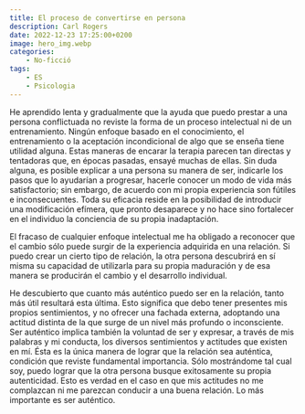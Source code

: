```yaml
---
title: El proceso de convertirse en persona
description: Carl Rogers
date: 2022-12-23 17:25:00+0200
image: hero_img.webp
categories: 
    - No-ficció
tags:
    - ES
    - Psicologia
---
```


He aprendido lenta y gradualmente que la ayuda que puedo prestar a una persona conflictuada no reviste la forma de un proceso intelectual ni de un entrenamiento. Ningún enfoque basado en el conocimiento, el entrenamiento o la aceptación incondicional de algo que se enseña tiene utilidad alguna. Estas maneras de encarar la terapia parecen tan directas y tentadoras que, en épocas pasadas, ensayé muchas de ellas. Sin duda alguna, es posible explicar a una persona su manera de ser, indicarle los pasos que lo ayudarían a progresar, hacerle conocer un modo de vida más satisfactorio; sin embargo, de acuerdo con mi propia experiencia son fútiles e inconsecuentes. Toda su eficacia reside en la posibilidad de introducir una modificación efímera, que pronto desaparece y no hace sino fortalecer en el individuo la conciencia de su propia inadaptación.

El fracaso de cualquier enfoque intelectual me ha obligado a reconocer que el cambio sólo puede surgir de la experiencia adquirida en una relación. Si puedo crear un cierto tipo de relación, la otra persona descubrirá en sí misma su capacidad de utilizarla para su propia maduración y de esa manera se producirán el cambio y el desarrollo individual.

He descubierto que cuanto más auténtico puedo ser en la relación, tanto más útil resultará esta última. Esto significa que debo tener presentes mis propios sentimientos, y no ofrecer una fachada externa, adoptando una actitud distinta de la que surge de un nivel más profundo o inconsciente. Ser auténtico implica también la voluntad de ser y expresar, a través de mis palabras y mi conducta, los diversos sentimientos y actitudes que existen en mí. Ésta es la única manera de lograr que la relación sea auténtica, condición que reviste fundamental importancia. Sólo mostrándome tal cual soy, puedo lograr que la otra persona busque exitosamente su propia autenticidad. Esto es verdad en el caso en que mis actitudes no me complazcan ni me parezcan conducir a una buena relación. Lo más importante es ser auténtico.

